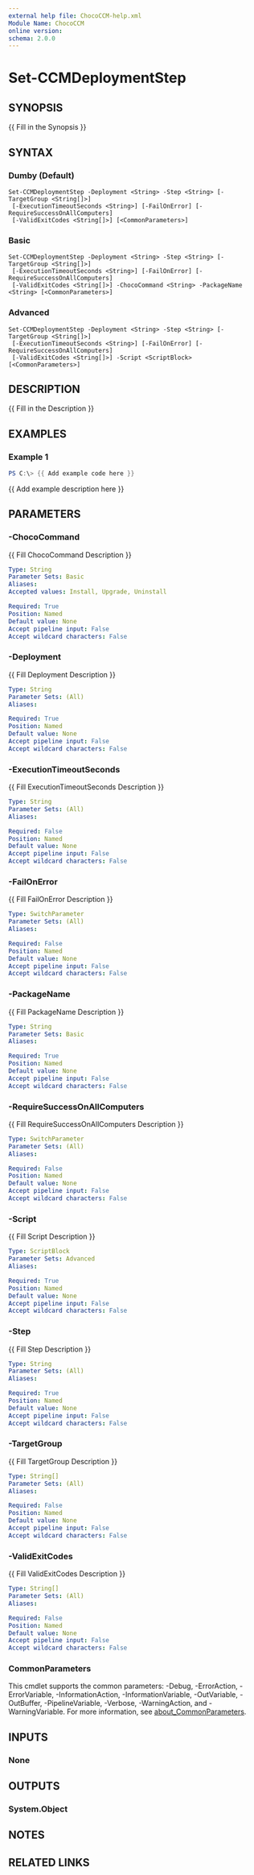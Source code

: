 ```yaml
---
external help file: ChocoCCM-help.xml
Module Name: ChocoCCM
online version:
schema: 2.0.0
---
```


# Set-CCMDeploymentStep

## SYNOPSIS
{{ Fill in the Synopsis }}

## SYNTAX

### Dumby (Default)
```
Set-CCMDeploymentStep -Deployment <String> -Step <String> [-TargetGroup <String[]>]
 [-ExecutionTimeoutSeconds <String>] [-FailOnError] [-RequireSuccessOnAllComputers]
 [-ValidExitCodes <String[]>] [<CommonParameters>]
```

### Basic
```
Set-CCMDeploymentStep -Deployment <String> -Step <String> [-TargetGroup <String[]>]
 [-ExecutionTimeoutSeconds <String>] [-FailOnError] [-RequireSuccessOnAllComputers]
 [-ValidExitCodes <String[]>] -ChocoCommand <String> -PackageName <String> [<CommonParameters>]
```

### Advanced
```
Set-CCMDeploymentStep -Deployment <String> -Step <String> [-TargetGroup <String[]>]
 [-ExecutionTimeoutSeconds <String>] [-FailOnError] [-RequireSuccessOnAllComputers]
 [-ValidExitCodes <String[]>] -Script <ScriptBlock> [<CommonParameters>]
```

## DESCRIPTION
{{ Fill in the Description }}

## EXAMPLES

### Example 1
```powershell
PS C:\> {{ Add example code here }}
```

{{ Add example description here }}

## PARAMETERS

### -ChocoCommand
{{ Fill ChocoCommand Description }}

```yaml
Type: String
Parameter Sets: Basic
Aliases:
Accepted values: Install, Upgrade, Uninstall

Required: True
Position: Named
Default value: None
Accept pipeline input: False
Accept wildcard characters: False
```

### -Deployment
{{ Fill Deployment Description }}

```yaml
Type: String
Parameter Sets: (All)
Aliases:

Required: True
Position: Named
Default value: None
Accept pipeline input: False
Accept wildcard characters: False
```

### -ExecutionTimeoutSeconds
{{ Fill ExecutionTimeoutSeconds Description }}

```yaml
Type: String
Parameter Sets: (All)
Aliases:

Required: False
Position: Named
Default value: None
Accept pipeline input: False
Accept wildcard characters: False
```

### -FailOnError
{{ Fill FailOnError Description }}

```yaml
Type: SwitchParameter
Parameter Sets: (All)
Aliases:

Required: False
Position: Named
Default value: None
Accept pipeline input: False
Accept wildcard characters: False
```

### -PackageName
{{ Fill PackageName Description }}

```yaml
Type: String
Parameter Sets: Basic
Aliases:

Required: True
Position: Named
Default value: None
Accept pipeline input: False
Accept wildcard characters: False
```

### -RequireSuccessOnAllComputers
{{ Fill RequireSuccessOnAllComputers Description }}

```yaml
Type: SwitchParameter
Parameter Sets: (All)
Aliases:

Required: False
Position: Named
Default value: None
Accept pipeline input: False
Accept wildcard characters: False
```

### -Script
{{ Fill Script Description }}

```yaml
Type: ScriptBlock
Parameter Sets: Advanced
Aliases:

Required: True
Position: Named
Default value: None
Accept pipeline input: False
Accept wildcard characters: False
```

### -Step
{{ Fill Step Description }}

```yaml
Type: String
Parameter Sets: (All)
Aliases:

Required: True
Position: Named
Default value: None
Accept pipeline input: False
Accept wildcard characters: False
```

### -TargetGroup
{{ Fill TargetGroup Description }}

```yaml
Type: String[]
Parameter Sets: (All)
Aliases:

Required: False
Position: Named
Default value: None
Accept pipeline input: False
Accept wildcard characters: False
```

### -ValidExitCodes
{{ Fill ValidExitCodes Description }}

```yaml
Type: String[]
Parameter Sets: (All)
Aliases:

Required: False
Position: Named
Default value: None
Accept pipeline input: False
Accept wildcard characters: False
```

### CommonParameters
This cmdlet supports the common parameters: -Debug, -ErrorAction, -ErrorVariable, -InformationAction, -InformationVariable, -OutVariable, -OutBuffer, -PipelineVariable, -Verbose, -WarningAction, and -WarningVariable. For more information, see [about_CommonParameters](http://go.microsoft.com/fwlink/?LinkID=113216).

## INPUTS

### None
## OUTPUTS

### System.Object
## NOTES

## RELATED LINKS
